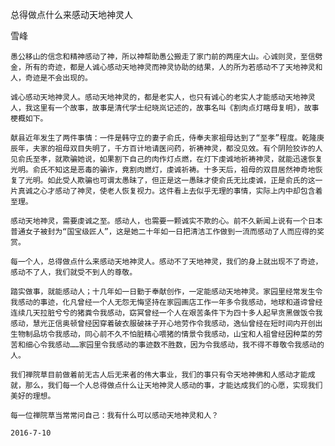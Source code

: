 总得做点什么来感动天地神灵人

雪峰


    愚公移山的信念和精神感动了神，所以神帮助愚公搬走了家门前的两座大山。心诚则灵，至信劈金，所有的奇迹，都是人诚心感动天地神灵而神灵协助的结果，人的所为若感动不了天地神灵和人，奇迹是不会出现的。

    诚心感动天地神灵人。感动天地神灵的，都是老实人，也只有诚心的老实人才能感动天地神灵人，我这里有一个故事，故事是清代学士纪晓岚记述的，故事名叫《割肉点灯瞎母复明》，故事梗概如下。

    献县近年发生了两件事情：一件是韩守立的妻子俞氏，侍奉夫家祖母达到了“至孝”程度。乾隆庚辰年，夫家的祖母双目失明了，千方百计地请医问药，祈祷神灵，都没见效。有个阴险狡诈的人见俞氏至孝，就欺骗她说，如果割下自己的肉作灯点燃，在灯下虔诚地祈祷神灵，就能迅速恢复光明。俞氏不知这是恶毒的骗诈，竟割肉燃灯，虔诚祈祷。十多天后，祖母的双目居然神奇地恢复了光明。如此受人欺骗也可谓太愚昧了，但正是这一愚昧才使俞氏无比虔诚，正是俞氏的这一片真诚之心才感动了神灵，使老人恢复视力。这件看上去似乎无理的事情，实际上内中却包含着至理。

    感动天地神灵，需要虔诚之至。感动人，也需要一颗诚实不欺的心。前不久新闻上说有一个日本普通女子被封为“国宝级匠人”，这是她二十年如一日把清洁工作做到一流而感动了人而应得的奖赏。

    每一个人，总得做点什么来感动天地神灵人。感动不了天地神灵，我们的身上就出现不了奇迹，感动不了人，我们就受不到人的尊敬。

    踏实做事，就能感动人；十几年如一日勤于奉献创作，一定能感动天地神灵。家园里经常发生令我感动的事迹，化凡曾经一个人无怨无悔坚持在家园画店工作一年多令我感动，地球和道谛曾经连续几天拉脏兮兮的猪粪令我感动，窈冥曾经一个人在艰苦条件下为四十多人起早贪黑做饭令我感动，慧光正信奥顿曾经因穿着破衣服破袜子开心地劳作令我感动，逸仙曾经在短时间内开创出生物制品坊令我感动，同心前不久不怕脏精心喂猪的情景令我感动，山宝和人祖曾经因种菜的劳苦和细心令我感动……家园里令我感动的事迹数不胜数，因为令我感动，我不得不尊敬令我感动的人。

    我们禅院草目前做着前无古人后无来者的伟大事业，我们的事只有令天地神佛和人感动才能成就，那么，我们每一个人总得做点什么让天地神灵人感动的事，才能达成我们的心愿，实现我们美好的理想。

    每一位禅院草当常常问自己：我有什么可以感动天地神灵和人？

    2016-7-10



